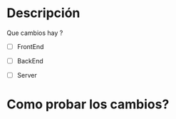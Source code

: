 # Descripción
Que cambios hay ?

- [ ] FrontEnd
- [ ] BackEnd
- [ ] Server


# Como probar los cambios?
